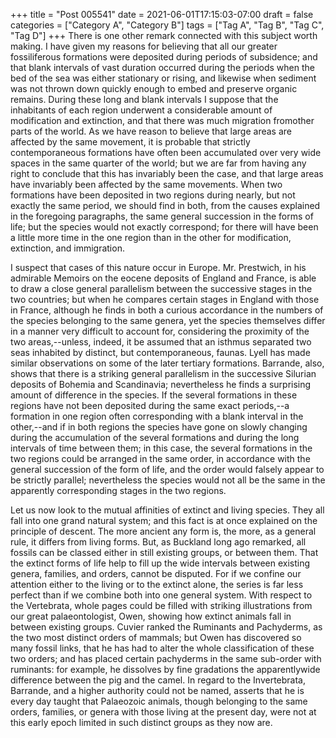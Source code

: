 +++
title = "Post 005541"
date = 2021-06-01T17:15:03-07:00
draft = false
categories = ["Category A", "Category B"]
tags = ["Tag A", "Tag B", "Tag C", "Tag D"]
+++
There is one other remark connected with this subject worth making. I have given my reasons for believing that all our greater fossiliferous formations were deposited during periods of subsidence; and that blank intervals of vast duration occurred during the periods when the bed of the sea was either stationary or rising, and likewise when sediment was not thrown down quickly enough to embed and preserve organic remains. During these long and blank intervals I suppose that the inhabitants of each region underwent a considerable amount of modification and extinction, and that there was much migration fromother parts of the world. As we have reason to believe that large areas are affected by the same movement, it is probable that strictly contemporaneous formations have often been accumulated over very wide spaces in the same quarter of the world; but we are far from having any right to conclude that this has invariably been the case, and that large areas have invariably been affected by the same movements. When two formations have been deposited in two regions during nearly, but not exactly the same period, we should find in both, from the causes explained in the foregoing paragraphs, the same general succession in the forms of life; but the species would not exactly correspond; for there will have been a little more time in the one region than in the other for modification, extinction, and immigration.

I suspect that cases of this nature occur in Europe. Mr. Prestwich, in his admirable Memoirs on the eocene deposits of England and France, is able to draw a close general parallelism between the successive stages in the two countries; but when he compares certain stages in England with those in France, although he finds in both a curious accordance in the numbers of the species belonging to the same genera, yet the species themselves differ in a manner very difficult to account for, considering the proximity of the two areas,--unless, indeed, it be assumed that an isthmus separated two seas inhabited by distinct, but contemporaneous, faunas. Lyell has made similar observations on some of the later tertiary formations. Barrande, also, shows that there is a striking general parallelism in the successive Silurian deposits of Bohemia and Scandinavia; nevertheless he finds a surprising amount of difference in the species. If the several formations in these regions have not been deposited during the same exact periods,--a formation in one region often corresponding with a blank interval in the other,--and if in both regions the species have gone on slowly changing during the accumulation of the several formations and during the long intervals of time between them; in this case, the several formations in the two regions could be arranged in the same order, in accordance with the general succession of the form of life, and the order would falsely appear to be strictly parallel; nevertheless the species would not all be the same in the apparently corresponding stages in the two regions.

Let us now look to the mutual affinities of extinct and living species. They all fall into one grand natural system; and this fact is at once explained on the principle of descent. The more ancient any form is, the more, as a general rule, it differs from living forms. But, as Buckland long ago remarked, all fossils can be classed either in still existing groups, or between them. That the extinct forms of life help to fill up the wide intervals between existing genera, families, and orders, cannot be disputed. For if we confine our attention either to the living or to the extinct alone, the series is far less perfect than if we combine both into one general system. With respect to the Vertebrata, whole pages could be filled with striking illustrations from our great palaeontologist, Owen, showing how extinct animals fall in between existing groups. Cuvier ranked the Ruminants and Pachyderms, as the two most distinct orders of mammals; but Owen has discovered so many fossil links, that he has had to alter the whole classification of these two orders; and has placed certain pachyderms in the same sub-order with ruminants: for example, he dissolves by fine gradations the apparentlywide difference between the pig and the camel. In regard to the Invertebrata, Barrande, and a higher authority could not be named, asserts that he is every day taught that Palaeozoic animals, though belonging to the same orders, families, or genera with those living at the present day, were not at this early epoch limited in such distinct groups as they now are.
